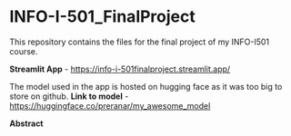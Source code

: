 # INFO-I-501_FinalProject
This repository contains the files for the final project of my INFO-I501 course.

**Streamlit App** - https://info-i-501finalproject.streamlit.app/

The model used in the app is hosted on hugging face as it was too big to store on github.
**Link to model** - https://huggingface.co/preranar/my_awesome_model

**Abstract**

